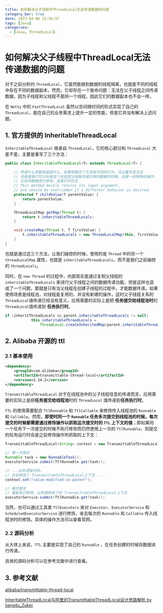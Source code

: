 ```yaml
---
title: 如何解决父子线程中ThreadLocal无法传递数据的问题
category_bar: true
date: 2023-04-06 22:56:57
tags: [Java]
categories:
  - [Java, ThreadLocal]
---
```


# 如何解决父子线程中ThreadLocal无法传递数据的问题

对于之前分析的 `ThreadLocal`，它虽然能做到数据的线程隔离，也就是不同的线程中存在不同的数据副本，然而，它却存在一个致命问题：无法在父子线程之间传递数据。因为子线程和父线程不是同一个线程，因此它们的数据副本也不会一样。

在 `Netty` 中的 `FastThreadLocal` 虽然以空间换时间的形式实现了自己的 `ThreadLocal`，能在自己的业务需求上提升一定的性能，但是它并没有解决上述问题。

## 1. 官方提供的 InheritableThreadLocal

`InheritableThreadLocal` 继承自 `ThreadLocal`，它的核心部分和 `ThreadLocal` 大差不差，主要是重写了三个方法：

```java
public class InheritableThreadLocal<T> extends ThreadLocal<T> {

    // 传递什么参数就返回什么，如果想要这个方法有不同的行为，可以重写该方法
    // 也就是我们可以利用这个在收到父线程传递过来的数据的时候，去做一些特殊的操作，
    // 比如将数据进行修改，或者打印日志
    // This method merely returns its input argument, 
    // and should be overridden if a different behavior is desired.
    protected T childValue(T parentValue) {
        return parentValue;
    }

    ThreadLocalMap getMap(Thread t) {
        return t.inheritableThreadLocals;
    }

    void createMap(Thread t, T firstValue) {
        t.inheritableThreadLocals = new ThreadLocalMap(this, firstValue);
    }
}
```

也就是通过这三个方法，让我们操控的时候，使用的是 `Thread` 中的另一个 `threadLocalMap` 属性，也就是 `inheritableThreadLocals`，而不是我们之前操控的 `threadLocals`。

同时，在 `new Thread` 的过程中，内部其实是通过复制父线程的 `inheritableThreadLocals` 来进行父子线程之间的数据传递功能，但是这样也造成了一个问题，那就是只有当父线程在创建子线程的过程中，才能数据传递。如果使用场景是线程池，对线程是复用的，并没有新建的操作，这时父子线程关系的`ThreadLocal`值传递已经没有意义，应用需要的实际上是把 **任务提交给线程池时**的`ThreadLocal`值传递到 **任务执行时**。

```java
if (inheritThreadLocals && parent.inheritableThreadLocals != null)
            this.inheritableThreadLocals =
                ThreadLocal.createInheritedMap(parent.inheritableThreadLocals);
```

## 2. Alibaba 开源的 ttl

### 2.1 基本使用

```xml
<dependency>
    <groupId>com.alibaba</groupId>
    <artifactId>transmittable-thread-local</artifactId>
    <version>2.14.2</version>
</dependency>
```

`TransmittableThreadLocal` 对于在线程池中的父子线程信息的传递而言，应用需要的实际上是把**任务提交给线程池**时的 `ThreadLocal` 值传递到**任务执行时**。

`TTL` 的使用需要配合 `TtlRunnable` 和 `TtlCallable` 来修饰传入线程池的 `Runnable` 和 `Callable`。然而，**即使时同一个 `Runnable`  任务多次提交到线程池的时候，每次提交的时候都需要通过修饰操作以抓取这次提交时的 `TTL` 上下文的值**；即如果同一个任务下一次提交的时候不执行修饰而仍然使用上一次的 `TtlRunnable`，则提交的任务运行时会是之前修饰操作所抓取的上下文：

```java
TransmittableThreadLocal<String> context = new TransmittableThreadLocal<>();

// 第一次提交
Runnable task = new RunnableTask();
executorService.submit(TtlRunnable.get(task));

// ...业务逻辑代码，
// 并且修改了 TransmittableThreadLocal上下文 ...
context.set("value-modified-in-parent");

// 再次提交
// 重新执行修饰，以传递修改了的 TransmittableThreadLocal上下文
executorService.submit(TtlRunnable.get(task));
```

当然，也可以通过工具类 `TtlExecutors` 来对 `Executor`、`ExecutorService` 和 `ScheduledExecutorService` 进行修饰，省去每次的 `Runnable` 和 `Callable` 传入线程池时的修饰。具体的操作方法可以查看官网。

### 2.2 源码分析

从大体上来说，`TTL` 主要是实现了自己的 `Runnable` ，在任务创建的时候将数据进行传递。

具体的源码分析可以在参考文献中进行查看。

## 3. 参考文献

[alibaba/transmittable-thread-local](https://github.com/alibaba/transmittable-thread-local)

[InheritableThreadLocal与阿里的TransmittableThreadLocal设计思路解析 by liangdu_Zuker](https://blog.csdn.net/u010833547/article/details/99647118)
